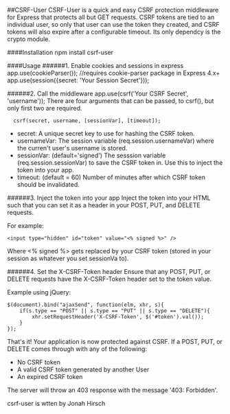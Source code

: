 ##CSRF-User
CSRF-User is a quick and easy CSRF protection middleware for Express that protects all but GET requests. CSRF tokens are tied to an individual user, so only that user can use the token they created, and CSRF tokens will also expire after a configurable timeout.
Its only dependcy is the crypto module.


####Installation
    npm install csrf-user

####Usage
######1. Enable cookies and sessions in express
    app.use(cookieParser()); //requires cookie-parser package in Express 4.x+
    app.use(session({secret: 'Your Session Secret'}));
    
######2. Call the middleware
      app.use(csrf('Your CSRF Secret', 'username'));
There are four arguments that can be passed, to csrf(), but only first two are required.

      csrf(secret, username, [sessionVar], [timeout]);

* secret: A unique secret key to use for hashing the CSRF token.
* usernameVar: The session variable (req.session.usernameVar) where the curren't user's username is stored.
* sessionVar: (default='signed') The sesssion variable (req.session.sessionVar) to save the CSRF token in. Use this to inject the token into your app.
* timeout: (default = 60) Number of minutes after which CSRF token should be invalidated.

######3. Inject the token into your app
Inject the token into your HTML such that you can set it as a header in your POST, PUT, and DELETE requests.

For example:

    <input type="hidden" id="token" value="<% signed %>" />
Where <% signed %> gets replaced by your CSRF token (stored in your session as whatever you set sessionVa to).

######4. Set the X-CSRF-Token header
Ensure that any POST, PUT, or DELETE requests have the X-CSRF-Token header set to the token value.

Example using jQuery:

    $(document).bind("ajaxSend", function(elm, xhr, s){
	    if(s.type == "POST" || s.type == "PUT" || s.type == "DELETE"){
		    xhr.setRequestHeader('X-CSRF-Token', $('#token').val());
    	}
    });
      

That's it! Your application is now protected against CSRF. If a POST, PUT, or DELETE comes through with any of the following:

* No CSRF token
* A valid CSRF token generated by another User
* An expired CSRF token

The server will throw an 403 response with the message '403: Forbidden'.

csrf-user is wtten by Jonah Hirsch
